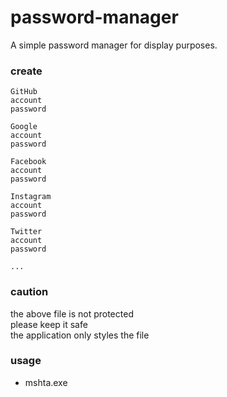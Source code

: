 # password-manager
A simple password manager for display purposes.

### create
```
GitHub
account
password

Google
account
password

Facebook
account
password

Instagram
account
password

Twitter
account
password

...
```

### caution
the above file is not protected<br>
please keep it safe<br>
the application only styles the file

### usage
- mshta.exe
